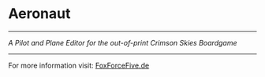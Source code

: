 # Aeronaut

-----------------------------------

*A Pilot and Plane Editor for the out-of-print Crimson Skies Boardgame*

-----------------------------------

For more information visit:
[FoxForceFive.de](http://www.foxforcefive.de/cs/) 